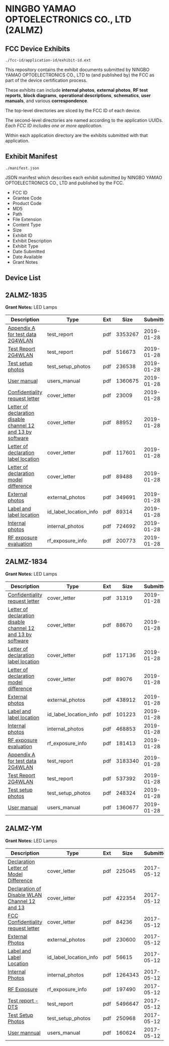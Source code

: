 # NINGBO YAMAO OPTOELECTRONICS CO., LTD (2ALMZ)
## FCC Device Exhibits

```
./fcc-id/application-id/exhibit-id.ext
```

This repository contains the exhibit documents submitted by NINGBO YAMAO OPTOELECTRONICS CO., LTD to (and published by) the FCC as part of the device certification process.

These exhibits can include **internal photos**, **external photos**, **RF test reports**, **block diagrams**, **operational descriptions**, **schematics**, **user manuals**, and various **correspondence**.

The top-level directories are sliced by the FCC ID of each device.

The second-level directories are named according to the application UUIDs. *Each FCC ID includes one or more application.*

Within each application directory are the exhibits submitted with that application. 

## Exhibit Manifest

```
./manifest.json
```

JSON manifest which describes each exhibit submitted by NINGBO YAMAO OPTOELECTRONICS CO., LTD and published by the FCC.

- FCC ID
- Grantee Code
- Product Code
- MD5
- Path
- File Extension
- Content Type
- Size
- Exhibit ID
- Exhibit Description
- Exhibit Type
- Date Submitted
- Date Available
- Grant Notes

## Device List
## 2ALMZ-1835
**Grant Notes:** LED Lamps

| Description | Type | Ext | Size | Submitted | Available |
| ----------- | ---- | --- | ---- | --------- | --------- |
| [Appendix A for test data 2G4WLAN](2ALMZ-1835/077fc2b912a790fd2eaba9a2935250a9/4146615.pdf) | test_report | pdf | 3353267 | 2019-01-28 | 2019-01-28 |
| [Test Report 2G4WLAN](2ALMZ-1835/077fc2b912a790fd2eaba9a2935250a9/4146627.pdf) | test_report | pdf | 516673 | 2019-01-28 | 2019-01-28 |
| [Test setup photos](2ALMZ-1835/077fc2b912a790fd2eaba9a2935250a9/4146628.pdf) | test_setup_photos | pdf | 236538 | 2019-01-28 | 2019-01-28 |
| [User manual](2ALMZ-1835/077fc2b912a790fd2eaba9a2935250a9/4146629.pdf) | users_manual | pdf | 1360675 | 2019-01-28 | 2019-01-28 |
| [Confidentiality request letter](2ALMZ-1835/077fc2b912a790fd2eaba9a2935250a9/4146617.pdf) | cover_letter | pdf | 23009 | 2019-01-28 | 2019-01-28 |
| [Letter of declaration disable channel 12 and 13 by software](2ALMZ-1835/077fc2b912a790fd2eaba9a2935250a9/4146621.pdf) | cover_letter | pdf | 88952 | 2019-01-28 | 2019-01-28 |
| [Letter of declaration label location](2ALMZ-1835/077fc2b912a790fd2eaba9a2935250a9/4146622.pdf) | cover_letter | pdf | 117601 | 2019-01-28 | 2019-01-28 |
| [Letter of declaration model difference](2ALMZ-1835/077fc2b912a790fd2eaba9a2935250a9/4146623.pdf) | cover_letter | pdf | 89488 | 2019-01-28 | 2019-01-28 |
| [External photos](2ALMZ-1835/077fc2b912a790fd2eaba9a2935250a9/4146618.pdf) | external_photos | pdf | 349691 | 2019-01-28 | 2019-01-28 |
| [Label and label location](2ALMZ-1835/077fc2b912a790fd2eaba9a2935250a9/4146620.pdf) | id_label_location_info | pdf | 89314 | 2019-01-28 | 2019-01-28 |
| [Internal photos](2ALMZ-1835/077fc2b912a790fd2eaba9a2935250a9/4146619.pdf) | internal_photos | pdf | 724692 | 2019-01-28 | 2019-01-28 |
| [RF exposure evaluation](2ALMZ-1835/077fc2b912a790fd2eaba9a2935250a9/4146625.pdf) | rf_exposure_info | pdf | 200773 | 2019-01-28 | 2019-01-28 |
## 2ALMZ-1834
**Grant Notes:** LED Lamps

| Description | Type | Ext | Size | Submitted | Available |
| ----------- | ---- | --- | ---- | --------- | --------- |
| [Confidentiality request letter](2ALMZ-1834/29f51607b9f9fe9773eb4a7f8b5395ec/4146602.pdf) | cover_letter | pdf | 31319 | 2019-01-28 | 2019-01-28 |
| [Letter of declaration disable channel 12 and 13 by software](2ALMZ-1834/29f51607b9f9fe9773eb4a7f8b5395ec/4146606.pdf) | cover_letter | pdf | 88670 | 2019-01-28 | 2019-01-28 |
| [Letter of declaration label location](2ALMZ-1834/29f51607b9f9fe9773eb4a7f8b5395ec/4146607.pdf) | cover_letter | pdf | 117136 | 2019-01-28 | 2019-01-28 |
| [Letter of declaration model difference](2ALMZ-1834/29f51607b9f9fe9773eb4a7f8b5395ec/4146608.pdf) | cover_letter | pdf | 89076 | 2019-01-28 | 2019-01-28 |
| [External photos](2ALMZ-1834/29f51607b9f9fe9773eb4a7f8b5395ec/4146603.pdf) | external_photos | pdf | 438912 | 2019-01-28 | 2019-01-28 |
| [Label and label location](2ALMZ-1834/29f51607b9f9fe9773eb4a7f8b5395ec/4146605.pdf) | id_label_location_info | pdf | 101223 | 2019-01-28 | 2019-01-28 |
| [Internal photos](2ALMZ-1834/29f51607b9f9fe9773eb4a7f8b5395ec/4146604.pdf) | internal_photos | pdf | 468853 | 2019-01-28 | 2019-01-28 |
| [RF exposure evaluation](2ALMZ-1834/29f51607b9f9fe9773eb4a7f8b5395ec/4146610.pdf) | rf_exposure_info | pdf | 181413 | 2019-01-28 | 2019-01-28 |
| [Appendix A for test data 2G4WLAN](2ALMZ-1834/29f51607b9f9fe9773eb4a7f8b5395ec/4146600.pdf) | test_report | pdf | 3183340 | 2019-01-28 | 2019-01-28 |
| [Test Report 2G4WLAN](2ALMZ-1834/29f51607b9f9fe9773eb4a7f8b5395ec/4146612.pdf) | test_report | pdf | 537392 | 2019-01-28 | 2019-01-28 |
| [Test setup photos](2ALMZ-1834/29f51607b9f9fe9773eb4a7f8b5395ec/4146613.pdf) | test_setup_photos | pdf | 248324 | 2019-01-28 | 2019-01-28 |
| [User manual](2ALMZ-1834/29f51607b9f9fe9773eb4a7f8b5395ec/4146614.pdf) | users_manual | pdf | 1360677 | 2019-01-28 | 2019-01-28 |
## 2ALMZ-YM
**Grant Notes:** LED Lamps

| Description | Type | Ext | Size | Submitted | Available |
| ----------- | ---- | --- | ---- | --------- | --------- |
| [Declaration Letter of Model Difference](2ALMZ-YM/90ca3a37465a1455c991e28b96728fda/3389321.pdf) | cover_letter | pdf | 225045 | 2017-05-12 | 2017-05-12 |
| [Declaration of Disable WLAN Channel 12 and 13](2ALMZ-YM/90ca3a37465a1455c991e28b96728fda/3389322.pdf) | cover_letter | pdf | 422354 | 2017-05-12 | 2017-05-12 |
| [FCC Confidentiality request letter](2ALMZ-YM/90ca3a37465a1455c991e28b96728fda/3389324.pdf) | cover_letter | pdf | 84236 | 2017-05-12 | 2017-05-12 |
| [External Photos](2ALMZ-YM/90ca3a37465a1455c991e28b96728fda/3389323.pdf) | external_photos | pdf | 230600 | 2017-05-12 | 2017-05-12 |
| [Label and Label Location](2ALMZ-YM/90ca3a37465a1455c991e28b96728fda/3389326.pdf) | id_label_location_info | pdf | 56615 | 2017-05-12 | 2017-05-12 |
| [Internal Photos](2ALMZ-YM/90ca3a37465a1455c991e28b96728fda/3389325.pdf) | internal_photos | pdf | 1264343 | 2017-05-12 | 2017-05-12 |
| [RF Exposure](2ALMZ-YM/90ca3a37465a1455c991e28b96728fda/3389328.pdf) | rf_exposure_info | pdf | 197490 | 2017-05-12 | 2017-05-12 |
| [Test report -DTS](2ALMZ-YM/90ca3a37465a1455c991e28b96728fda/3389330.pdf) | test_report | pdf | 5496647 | 2017-05-12 | 2017-05-12 |
| [Test Setup Photos](2ALMZ-YM/90ca3a37465a1455c991e28b96728fda/3389331.pdf) | test_setup_photos | pdf | 250968 | 2017-05-12 | 2017-05-12 |
| [User mannual](2ALMZ-YM/90ca3a37465a1455c991e28b96728fda/3389332.pdf) | users_manual | pdf | 160624 | 2017-05-12 | 2017-05-12 |
